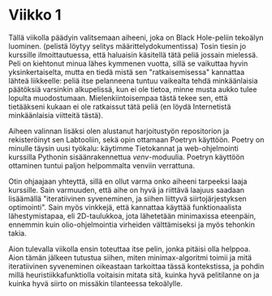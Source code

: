 # Viikko 1

Tällä viikolla päädyin valitsemaan aiheeni, joka on Black Hole-peliin tekoälyn luominen. (pelistä löytyy selitys määrittelydokumentissa) Tosin tiesin jo kurssille ilmoittautuessa, että haluaisin käsitellä tätä peliä jossain mielessä. Peli on kiehtonut minua lähes kymmenen vuotta, sillä se vaikuttaa hyvin yksinkertaiselta, mutta en tiedä mistä sen "ratkaisemisessa" kannattaa lähteä liikkeelle: peliä itse pelanneena tuntuu vaikealta tehdä minkäänlaisia päätöksiä varsinkin alkupelissä, kun ei ole tietoa, minne musta aukko tulee lopulta muodostumaan. Mielenkiintoisempaa tästä tekee sen, että tietääkseni kukaan ei ole ratkaissut tätä peliä (en löydä Internetistä minkäänlaisia viitteitä tästä).

Aiheen valinnan lisäksi olen alustanut harjoitustyön repositorion ja rekisteröinyt sen Labtooliin, sekä opin ottamaan Poetryn käyttöön. Poetry on minulle täysin uusi työkalu: käytimme Tietokannat ja web-ohjelmointi kurssilla Pythonin sisäänrakennettua *venv*-moduulia. Poetryn käyttöön ottaminen tuntui paljon helpommalta venviin verrattuna.

Otin ohjaajaan yhteyttä, sillä en ollut varma onko aiheeni tarpeeksi laaja kurssille. Sain varmuuden, että aihe on hyvä ja riittävä laajuus saadaan lisäämällä "iteratiivinen syveneminen, ja siihen liittyvä siirtojärjestyksen optimointi". Sain myös vinkkejä, että kannattaa käyttää funktionaalista lähestymistapaa, eli 2D-taulukkoa, jota lähetetään minimaxissa eteenpäin, ennemmin kuin olio-ohjelmointia virheiden välttämiseksi ja myös tehonkin takia.

Aion tulevalla viikolla ensin toteuttaa itse pelin, jonka pitäisi olla helppoa. Aion tämän jälkeen tutustua siihen, miten minimax-algoritmi toimii ja mitä iteratiivinen syveneminen oikeastaan tarkoittaa tässä kontekstissa, ja pohdin millä heuristiikkafunktiolla voitaisin mitata sitä, kuinka hyvä pelitilanne on ja kuinka hyvä siirto on missäkin tilanteessa tekoälylle.

